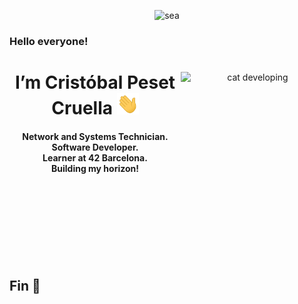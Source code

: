 <p align="center">
  <img src="https://github.com/ElPatatin/ElPatatin/assets/43825378/f4a35d29-e52b-4e74-8237-05296f12345b" alt="sea" width="300" height="200">
</p>

### Hello everyone! 

<div align="center">
<img src="https://media.giphy.com/media/v1.Y2lkPTc5MGI3NjExNW5mMW5naWdpbnRtZXFlZTk3dnc1amlmNTliZzRxejhzbjJlejY2eSZlcD12MV9pbnRlcm5hbF9naWZfYnlfaWQmY3Q9Zw/13HBDT4QSTpveU/giphy.gif"
     alt="cat developing" align="right" width="230" height="170">
<h1 align="center">I’m Cristóbal Peset Cruella <img width="35" src="https://github.com/1999AZZAR/1999AZZAR/blob/main/resources/img/waving.gif"></h1>
<h4 align="center">Network and Systems Technician.<br>Software Developer.<br>Learner at 42 Barcelona.<br>Building my horizon!</h4>
</div>


<br><br><br><br><br><br><br>




## Fin 🥔

